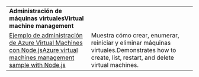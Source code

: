 | | |
|---|---|
| <span data-ttu-id="c6c7a-101">**Administración de máquinas virtuales**</span><span class="sxs-lookup"><span data-stu-id="c6c7a-101">**Virtual machine management**</span></span> ||
| [<span data-ttu-id="c6c7a-102">Ejemplo de administración de Azure Virtual Machines con Node.js</span><span class="sxs-lookup"><span data-stu-id="c6c7a-102">Azure virtual machines management sample with Node.js</span></span>](https://github.com/Azure-Samples/compute-node-manage-vm) | <span data-ttu-id="c6c7a-103">Muestra cómo crear, enumerar, reiniciar y eliminar máquinas virtuales.</span><span class="sxs-lookup"><span data-stu-id="c6c7a-103">Demonstrates how to create, list, restart, and delete virtual machines.</span></span> |